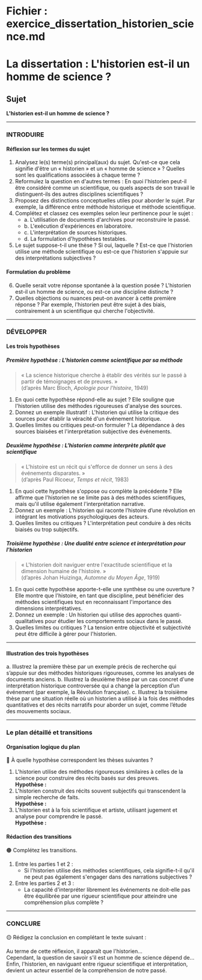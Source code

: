# Fichier : exercice_dissertation_historien_science.md

# La dissertation : L'historien est-il un homme de science ?

## Sujet
**L'historien est-il un homme de science ?**

---

### INTRODUIRE

#### Réflexion sur les termes du sujet

1. Analysez le(s) terme(s) principal(aux) du sujet. Qu'est-ce que cela signifie d'être un « historien » et un « homme de science » ? Quelles sont les qualifications associées à chaque terme ?
2. Reformulez la question en d'autres termes : En quoi l'historien peut-il être considéré comme un scientifique, ou quels aspects de son travail le distinguent-ils des autres disciplines scientifiques ?
3. Proposez des distinctions conceptuelles utiles pour aborder le sujet. Par exemple, la différence entre méthode historique et méthode scientifique.
4. Complétez et classez ces exemples selon leur pertinence pour le sujet :
   - a. L'utilisation de documents d'archives pour reconstruire le passé.
   - b. L'exécution d'expériences en laboratoire.
   - c. L'interprétation de sources historiques.
   - d. La formulation d'hypothèses testables.
5. Le sujet suppose-t-il une thèse ? Si oui, laquelle ? Est-ce que l'historien utilise une méthode scientifique ou est-ce que l'historien s'appuie sur des interprétations subjectives ?

#### Formulation du problème

6. Quelle serait votre réponse spontanée à la question posée ? L'historien est-il un homme de science, ou est-ce une discipline distincte ?
7. Quelles objections ou nuances peut-on avancer à cette première réponse ? Par exemple, l'historien peut être sujet à des biais, contrairement à un scientifique qui cherche l'objectivité.

---

### DÉVELOPPER

#### Les trois hypothèses

##### Première hypothèse : L'historien comme scientifique par sa méthode

> « La science historique cherche à établir des vérités sur le passé à partir de témoignages et de preuves. »  
> (d’après Marc Bloch, *Apologie pour l'histoire*, 1949)

1. En quoi cette hypothèse répond-elle au sujet ? Elle souligne que l'historien utilise des méthodes rigoureuses d'analyse des sources.
2. Donnez un exemple illustratif : L'historien qui utilise la critique des sources pour établir la véracité d'un événement historique.
3. Quelles limites ou critiques peut-on formuler ? La dépendance à des sources biaisées et l'interprétation subjective des événements.

##### Deuxième hypothèse : L'historien comme interprète plutôt que scientifique

> « L'histoire est un récit qui s'efforce de donner un sens à des événements disparates. »  
> (d’après Paul Ricoeur, *Temps et récit*, 1983)

1. En quoi cette hypothèse s'oppose ou complète la précédente ? Elle affirme que l'historien ne se limite pas à des méthodes scientifiques, mais qu'il utilise également l'interprétation narrative.
2. Donnez un exemple : L’historien qui raconte l’histoire d’une révolution en intégrant les motivations psychologiques des acteurs.
3. Quelles limites ou critiques ? L'interprétation peut conduire à des récits biaisés ou trop subjectifs.

##### Troisième hypothèse : Une dualité entre science et interprétation pour l'historien

> « L'historien doit naviguer entre l'exactitude scientifique et la dimension humaine de l'histoire. »  
> (d’après Johan Huizinga, *Automne du Moyen Âge*, 1919)

1. En quoi cette hypothèse apporte-t-elle une synthèse ou une ouverture ? Elle montre que l'histoire, en tant que discipline, peut bénéficier des méthodes scientifiques tout en reconnaissant l'importance des dimensions interprétatives.
2. Donnez un exemple : Un historien qui utilise des approches quanti-qualitatives pour étudier les comportements sociaux dans le passé.
3. Quelles limites ou critiques ? La tension entre objectivité et subjectivité peut être difficile à gérer pour l'historien.

---

#### Illustration des trois hypothèses

a. Illustrez la première thèse par un exemple précis de recherche qui s’appuie sur des méthodes historiques rigoureuses, comme les analyses de documents anciens.
b. Illustrez la deuxième thèse par un cas concret d'une interprétation historique controversée qui a changé la perception d’un événement (par exemple, la Révolution française).
c. Illustrez la troisième thèse par une situation réelle où un historien a utilisé à la fois des méthodes quantitatives et des récits narratifs pour aborder un sujet, comme l’étude des mouvements sociaux.

---

### Le plan détaillé et transitions

#### Organisation logique du plan

🔴 À quelle hypothèse correspondent les thèses suivantes ?

1. L'historien utilise des méthodes rigoureuses similaires à celles de la science pour construire des récits basés sur des preuves.  
   **Hypothèse :**
2. L'historien construit des récits souvent subjectifs qui transcendent la simple recherche de faits.  
   **Hypothèse :**
3. L'historien est à la fois scientifique et artiste, utilisant jugement et analyse pour comprendre le passé.  
   **Hypothèse :**

#### Rédaction des transitions

🟠 Complétez les transitions.

1. Entre les parties 1 et 2 :  
   - Si l'historien utilise des méthodes scientifiques, cela signifie-t-il qu'il ne peut pas également s'engager dans des narrations subjectives ?
2. Entre les parties 2 et 3 :  
   - La capacité d'interpréter librement les événements ne doit-elle pas être équilibrée par une rigueur scientifique pour atteindre une compréhension plus complète ?

---

### CONCLURE

🟡 Rédigez la conclusion en complétant le texte suivant :

Au terme de cette réflexion, il apparaît que l'historien…  
Cependant, la question de savoir s'il est un homme de science dépend de…  
Enfin, l'historien, en naviguant entre rigueur scientifique et interprétation, devient un acteur essentiel de la compréhension de notre passé.